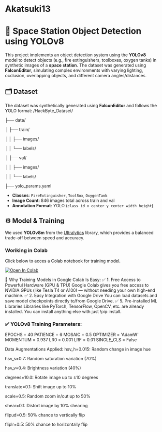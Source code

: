 # Akatsuki13

# 🚀 Space Station Object Detection using YOLOv8

This project implements an object detection system using the **YOLOv8** model to detect objects (e.g., fire extinguishers, toolboxes, oxygen tanks) in synthetic images of a **space station**. The dataset was generated using **FalconEditor**, simulating complex environments with varying lighting, occlusion, overlapping objects, and different camera angles/distances.

## 🗂️ Dataset

The dataset was synthetically generated using **FalconEditor** and follows the YOLO format:
/HackByte_Dataset/

├── data/

│ ├── train/

│ │ ├── images/

│ │ └── labels/

│ ├── val/

│ │ ├── images/

│ │ └── labels/

├── yolo_params.yaml


- **Classes**: `FireExtinguisher`, `ToolBox`, `OxygenTank`
- **Image Count**: 846 images total across train and val
- **Annotation Format**: YOLO (`class_id x_center y_center width height`)

## ⚙️ Model & Training

We used **YOLOv8m** from the [Ultralytics](https://github.com/ultralytics/ultralytics) library, which provides a balanced trade-off between speed and accuracy.

### Woriking in Colab
Click below to acces a Colab notebook for training model.

<a href="https://colab.research.google.com/drive/1uqmggmGkMwa2eB0H0kID77_l6EOKP-H2?usp=sharing" target="_parent"><img src="https://colab.research.google.com/assets/colab-badge.svg" alt="Open In Colab"/></a>

🚀 Why Training Models in Google Colab Is Easy:
✅ 1. Free Access to Powerful Hardware (GPU & TPU)
Google Colab gives you free access to NVIDIA GPUs (like Tesla T4 or A100) — without needing your own high-end machine.
✅ 2. Easy Integration with Google Drive
You can load datasets and save model checkpoints directly to/from Google Drive.
✅ 5. Pre-installed ML Libraries
Libraries like PyTorch, TensorFlow, OpenCV, etc. are already installed.
You can install anything else with just !pip install.

### ✅ YOLOv8 Training Parameters:


EPOCHS = 40
PATIENCE = 6
MOSAIC = 0.5
OPTIMIZER = 'AdamW'
MOMENTUM = 0.937
LR0 = 0.001
LRF = 0.01
SINGLE_CLS = False

Data Augmentations Applied:
hsv_h=0.015: Random change in image hue

hsv_s=0.7: Random saturation variation (70%)

hsv_v=0.4: Brightness variation (40%)

degrees=10.0: Rotate image up to ±10 degrees

translate=0.1: Shift image up to 10%

scale=0.5: Random zoom in/out up to 50%

shear=0.1: Distort image by 10% shearing

flipud=0.5: 50% chance to vertically flip

fliplr=0.5: 50% chance to horizontally flip


